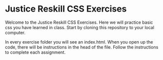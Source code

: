 # Justice Reskill CSS Exercises

Welcome to the Justice Reskill CSS Exercises.  Here we will practice basic css you have learned in class. Start by cloning this repository to your local computer.

In every exercise folder you will see an index.html. When you open up the code, there will be instructions in the head of the file. Follow the instructions to complete each assignment.